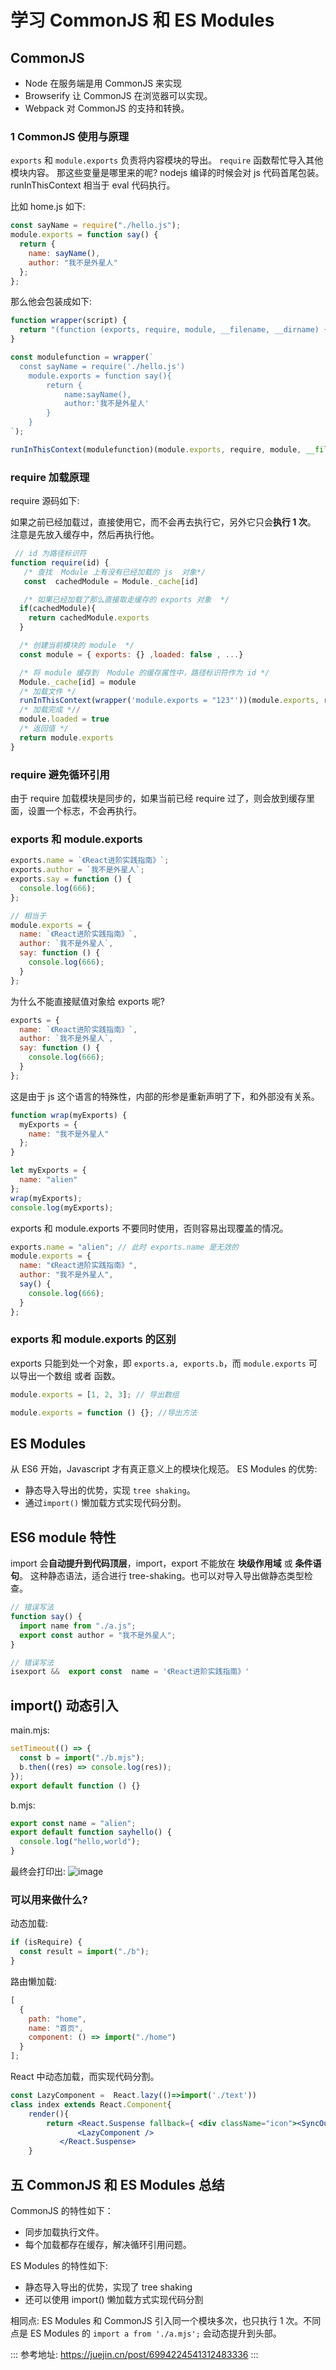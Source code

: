 # 学习 CommonJS 和 ES Modules

## CommonJS

- Node 在服务端是用 CommonJS 来实现
- Browserify 让 CommonJS 在浏览器可以实现。
- Webpack 对 CommonJS 的支持和转换。

### 1 CommonJS 使用与原理

`exports` 和 `module.exports` 负责将内容模块的导出。
`require` 函数帮忙导入其他模块内容。
那这些变量是哪里来的呢?
nodejs 编译的时候会对 js 代码首尾包装。runInThisContext 相当于 eval 代码执行。

比如 home.js 如下:

```js
const sayName = require("./hello.js");
module.exports = function say() {
  return {
    name: sayName(),
    author: "我不是外星人"
  };
};
```

那么他会包装成如下:

```js
function wrapper(script) {
  return "(function (exports, require, module, __filename, __dirname) {" + script + "\n})";
}

const modulefunction = wrapper(`
  const sayName = require('./hello.js')
    module.exports = function say(){
        return {
            name:sayName(),
            author:'我不是外星人'
        }
    }
`);

runInThisContext(modulefunction)(module.exports, require, module, __filename, __dirname);
```

### require 加载原理

require 源码如下:

如果之前已经加载过，直接使用它，而不会再去执行它，另外它只会**执行 1 次**。
注意是先放入缓存中，然后再执行他。

```js
 // id 为路径标识符
function require(id) {
   /* 查找  Module 上有没有已经加载的 js  对象*/
   const  cachedModule = Module._cache[id]

   /* 如果已经加载了那么直接取走缓存的 exports 对象  */
  if(cachedModule){
    return cachedModule.exports
  }

  /* 创建当前模块的 module  */
  const module = { exports: {} ,loaded: false , ...}

  /* 将 module 缓存到  Module 的缓存属性中，路径标识符作为 id */
  Module._cache[id] = module
  /* 加载文件 */
  runInThisContext(wrapper('module.exports = "123"'))(module.exports, require, module, __filename, __dirname)
  /* 加载完成 *//
  module.loaded = true
  /* 返回值 */
  return module.exports
}
```

### require 避免循环引用

由于 require 加载模块是同步的，如果当前已经 require 过了，则会放到缓存里面，设置一个标志，不会再执行。

### exports 和 module.exports

```js
exports.name = `《React进阶实践指南》`;
exports.author = `我不是外星人`;
exports.say = function () {
  console.log(666);
};

// 相当于
module.exports = {
  name: `《React进阶实践指南》`,
  author: `我不是外星人`,
  say: function () {
    console.log(666);
  }
};
```

为什么不能直接赋值对象给 exports 呢?

```js
exports = {
  name: `《React进阶实践指南》`,
  author: `我不是外星人`,
  say: function () {
    console.log(666);
  }
};
```

这是由于 js 这个语言的特殊性，内部的形参是重新声明了下，和外部没有关系。

```js
function wrap(myExports) {
  myExports = {
    name: "我不是外星人"
  };
}

let myExports = {
  name: "alien"
};
wrap(myExports);
console.log(myExports);
```

exports 和 module.exports 不要同时使用，否则容易出现覆盖的情况。

```js
exports.name = "alien"; // 此时 exports.name 是无效的
module.exports = {
  name: "《React进阶实践指南》",
  author: "我不是外星人",
  say() {
    console.log(666);
  }
};
```

### exports 和 module.exports 的区别

exports 只能到处一个对象，即 `exports.a, exports.b`，而 `module.exports` 可以导出一个数组 或者 函数。

```js
module.exports = [1, 2, 3]; // 导出数组

module.exports = function () {}; //导出方法
```

## ES Modules

从 ES6 开始，Javascript 才有真正意义上的模块化规范。
ES Modules 的优势:

- 静态导入导出的优势，实现 `tree shaking`。
- 通过`import()` 懒加载方式实现代码分割。

## ES6 module 特性

import 会**自动提升到代码顶层**，import，export 不能放在 **块级作用域** 或 **条件语句**。
这种静态语法，适合进行 tree-shaking。也可以对导入导出做静态类型检查。

```js
// 错误写法
function say() {
  import name from "./a.js";
  export const author = "我不是外星人";
}
```

```js
// 错误写法
isexport &&  export const  name = '《React进阶实践指南》'
```

## import() 动态引入

main.mjs:

```js
setTimeout(() => {
  const b = import("./b.mjs");
  b.then((res) => console.log(res));
});
export default function () {}
```

b.mjs:

```js
export const name = "alien";
export default function sayhello() {
  console.log("hello,world");
}
```

最终会打印出:
![image](https://github.com/zm8/blog_old/assets/32337542/29ed796d-4b1f-404c-813d-a3c78d3379b5)

### 可以用来做什么?

动态加载:

```js
if (isRequire) {
  const result = import("./b");
}
```

路由懒加载:

```js
[
  {
    path: "home",
    name: "首页",
    component: () => import("./home")
  }
];
```

React 中动态加载，而实现代码分割。

```jsx
const LazyComponent =  React.lazy(()=>import('./text'))
class index extends React.Component{
    render(){
        return <React.Suspense fallback={ <div className="icon"><SyncOutlinespin/></div> } >
               <LazyComponent />
           </React.Suspense>
    }
```

## 五 CommonJS 和 ES Modules 总结

CommonJS 的特性如下：

- 同步加载执行文件。
- 每个加载都存在缓存，解决循环引用问题。

ES Modules 的特性如下:

- 静态导入导出的优势，实现了 tree shaking
- 还可以使用 import() 懒加载方式实现代码分割

相同点:
ES Modules 和 CommonJS 引入同一个模块多次，也只执行 1 次。不同点是 ES Modules 的 `import a from './a.mjs';` 会动态提升到头部。

::: 参考地址:
<https://juejin.cn/post/6994224541312483336>
:::
